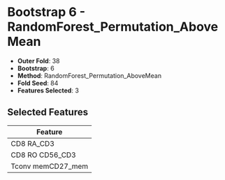 # Bootstrap 6 - RandomForest_Permutation_AboveMean

- **Outer Fold**: 38
- **Bootstrap**: 6
- **Method**: RandomForest_Permutation_AboveMean
- **Fold Seed**: 84
- **Features Selected**: 3

## Selected Features

| Feature |
|---------|
| CD8 RA_CD3 |
| CD8 RO CD56_CD3 |
| Tconv memCD27_mem |
